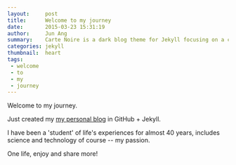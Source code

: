 ```yaml
---
layout:     post
title:      Welcome to my journey
date:       2015-03-23 15:31:19
author:     Jun Ang
summary:    Carte Noire is a dark blog theme for Jekyll focusing on a clear reading experience.
categories: jekyll
thumbnail:  heart
tags:
 - welcome
 - to
 - my
 - journey
---
```


Welcome to my journey.

Just created my [my personal blog][1] in GitHub + Jekyll.

I have been a 'student' of life's experiences for almost 40 years, includes science and technology of course -- my passion.

One life, enjoy and share more!

[1]: http://junang3.github.io/
